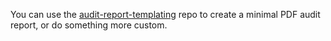 You can use the [audit-report-templating](https://github.com/Cyfrin/audit-report-templating) repo to create a minimal PDF audit report, or do something more custom. 

